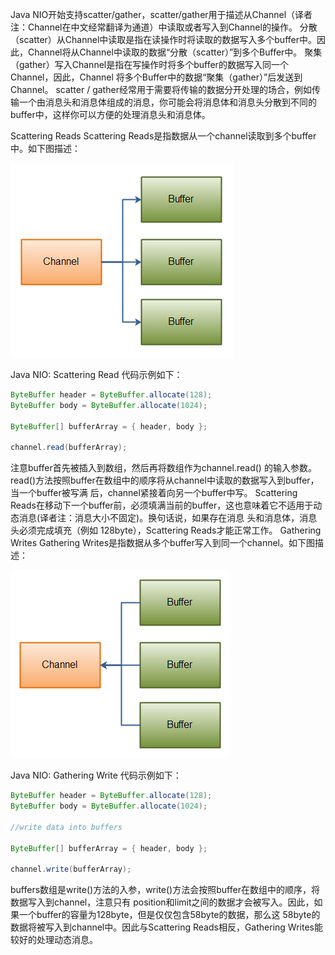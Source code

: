 Java NIO开始支持scatter/gather，scatter/gather用于描述从Channel（译者注：Channel在中文经常翻译为通道）中读取或者写入到Channel的操作。
分散（scatter）从Channel中读取是指在读操作时将读取的数据写入多个buffer中。因此，Channel将从Channel中读取的数据“分散（scatter）”到多个Buffer中。
聚集（gather）写入Channel是指在写操作时将多个buffer的数据写入同一个Channel，因此，Channel 将多个Buffer中的数据“聚集（gather）”后发送到Channel。
scatter / gather经常用于需要将传输的数据分开处理的场合，例如传输一个由消息头和消息体组成的消息，你可能会将消息体和消息头分散到不同的buffer中，这样你可以方便的处理消息头和消息体。

Scattering Reads
Scattering Reads是指数据从一个channel读取到多个buffer中。如下图描述：

![img](images/e04a318339bd.png)

Java NIO: Scattering Read
代码示例如下：
```java
ByteBuffer header = ByteBuffer.allocate(128);
ByteBuffer body = ByteBuffer.allocate(1024);

ByteBuffer[] bufferArray = { header, body };

channel.read(bufferArray);
```
注意buffer首先被插入到数组，然后再将数组作为channel.read() 的输入参数。read()方法按照buffer在数组中的顺序将从channel中读取的数据写入到buffer，当一个buffer被写满 后，channel紧接着向另一个buffer中写。
Scattering Reads在移动下一个buffer前，必须填满当前的buffer，这也意味着它不适用于动态消息(译者注：消息大小不固定)。换句话说，如果存在消息 头和消息体，消息头必须完成填充（例如 128byte），Scattering Reads才能正常工作。
Gathering Writes
Gathering Writes是指数据从多个buffer写入到同一个channel。如下图描述：

![](images/5ff147c147d2.png)

Java NIO: Gathering Write
代码示例如下：
```java
ByteBuffer header = ByteBuffer.allocate(128);
ByteBuffer body = ByteBuffer.allocate(1024);

//write data into buffers

ByteBuffer[] bufferArray = { header, body };

channel.write(bufferArray);
```
buffers数组是write()方法的入参，write()方法会按照buffer在数组中的顺序，将数据写入到channel，注意只有 position和limit之间的数据才会被写入。因此，如果一个buffer的容量为128byte，但是仅仅包含58byte的数据，那么这 58byte的数据将被写入到channel中。因此与Scattering Reads相反，Gathering Writes能较好的处理动态消息。  
